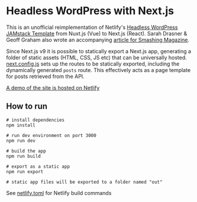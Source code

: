 # Headless WordPress with Next.js

This is an unofficial reimplementation of Netlify's [Headless WordPress JAMstack Template](https://github.com/netlify-labs/headless-wp-nuxt) from Nuxt.js (Vue) to Next.js (React). Sarah Drasner & Geoff Graham also wrote an accompanying [article for Smashing Magazine](https://www.smashingmagazine.com/2020/02/headless-wordpress-site-jamstack/).

Since Next.js v9 it is possible to statically export a Next.js app, generating a folder of static assets (HTML, CSS, JS etc) that can be universally hosted. [next.config.js](next.config.js) sets up the routes to be statically exported, including the dynamically generated `posts` route. This effectively acts as a page template for posts retrieved from the API.

[A demo of the site is hosted on Netlify](https://headless-wp-next.netlify.com/)

## How to run

```
# install dependencies
npm install

# run dev environment on port 3000
npm run dev

# build the app
npm run build

# export as a static app
npm run export

# static app files will be exported to a folder named "out"

```

See [netlify.toml](netlify.toml) for Netlify build commands

